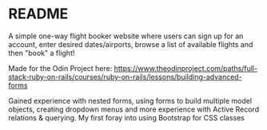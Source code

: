 # README

A simple one-way flight booker website where users can sign up for an account, enter desired dates/airports, browse a list of available flights and then "book" a flight! 

Made for the Odin Project here:
https://www.theodinproject.com/paths/full-stack-ruby-on-rails/courses/ruby-on-rails/lessons/building-advanced-forms

Gained experience with nested forms, using forms to build multiple model objects, creating dropdown menus and more experience with Active Record relations & querying. My first foray into using Bootstrap for CSS classes


